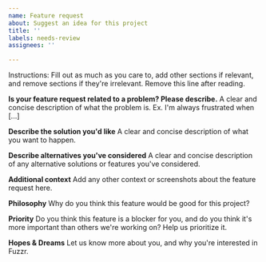 ```yaml
---
name: Feature request
about: Suggest an idea for this project
title: ''
labels: needs-review
assignees: ''

---
```


Instructions: Fill out as much as you care to, add other sections if relevant, and remove sections if they're irrelevant. Remove this line after reading.

**Is your feature request related to a problem? Please describe.**
A clear and concise description of what the problem is. Ex. I'm always frustrated when [...]

**Describe the solution you'd like**
A clear and concise description of what you want to happen.

**Describe alternatives you've considered**
A clear and concise description of any alternative solutions or features you've considered.

**Additional context**
Add any other context or screenshots about the feature request here.

**Philosophy**
Why do you think this feature would be good for this project?

**Priority**
Do you think this feature is a blocker for you, and do you think it's more important than others we're working on? Help us prioritize it.

**Hopes & Dreams**
Let us know more about you, and why you're interested in Fuzzr.
